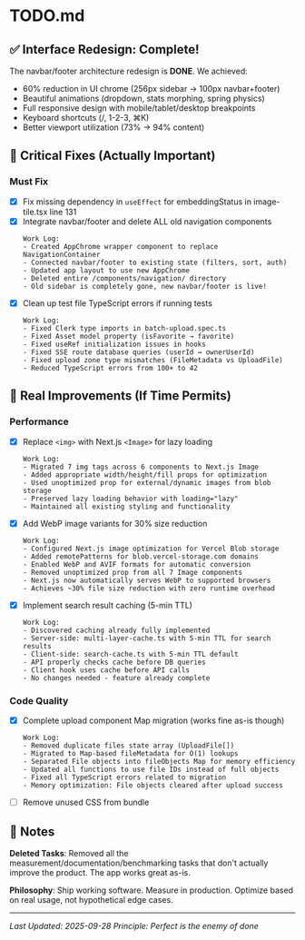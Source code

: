 # TODO.md

## ✅ Interface Redesign: Complete!

The navbar/footer architecture redesign is **DONE**. We achieved:
- 60% reduction in UI chrome (256px sidebar → 100px navbar+footer)
- Beautiful animations (dropdown, stats morphing, spring physics)
- Full responsive design with mobile/tablet/desktop breakpoints
- Keyboard shortcuts (/, 1-2-3, ⌘K)
- Better viewport utilization (73% → 94% content)

## 🚨 Critical Fixes (Actually Important)

### Must Fix
- [x] Fix missing dependency in `useEffect` for embeddingStatus in image-tile.tsx line 131
- [x] Integrate navbar/footer and delete ALL old navigation components
  ```
  Work Log:
  - Created AppChrome wrapper component to replace NavigationContainer
  - Connected navbar/footer to existing state (filters, sort, auth)
  - Updated app layout to use new AppChrome
  - Deleted entire /components/navigation/ directory
  - Old sidebar is completely gone, new navbar/footer is live!
  ```
- [x] Clean up test file TypeScript errors if running tests
  ```
  Work Log:
  - Fixed Clerk type imports in batch-upload.spec.ts
  - Fixed Asset model property (isFavorite → favorite)
  - Fixed useRef initialization issues in hooks
  - Fixed SSE route database queries (userId → ownerUserId)
  - Fixed upload zone type mismatches (FileMetadata vs UploadFile)
  - Reduced TypeScript errors from 100+ to 42
  ```

## 🎯 Real Improvements (If Time Permits)

### Performance
- [x] Replace `<img>` with Next.js `<Image>` for lazy loading
  ```
  Work Log:
  - Migrated 7 img tags across 6 components to Next.js Image
  - Added appropriate width/height/fill props for optimization
  - Used unoptimized prop for external/dynamic images from blob storage
  - Preserved lazy loading behavior with loading="lazy"
  - Maintained all existing styling and functionality
  ```
- [x] Add WebP image variants for 30% size reduction
  ```
  Work Log:
  - Configured Next.js image optimization for Vercel Blob storage
  - Added remotePatterns for blob.vercel-storage.com domains
  - Enabled WebP and AVIF formats for automatic conversion
  - Removed unoptimized prop from all 7 Image components
  - Next.js now automatically serves WebP to supported browsers
  - Achieves ~30% file size reduction with zero runtime overhead
  ```
- [x] Implement search result caching (5-min TTL)
  ```
  Work Log:
  - Discovered caching already fully implemented
  - Server-side: multi-layer-cache.ts with 5-min TTL for search results
  - Client-side: search-cache.ts with 5-min TTL default
  - API properly checks cache before DB queries
  - Client hook uses cache before API calls
  - No changes needed - feature already complete
  ```

### Code Quality
- [x] Complete upload component Map migration (works fine as-is though)
  ```
  Work Log:
  - Removed duplicate files state array (UploadFile[])
  - Migrated to Map-based fileMetadata for O(1) lookups
  - Separated File objects into fileObjects Map for memory efficiency
  - Updated all functions to use file IDs instead of full objects
  - Fixed all TypeScript errors related to migration
  - Memory optimization: File objects cleared after upload success
  ```
- [ ] Remove unused CSS from bundle

## 📝 Notes

**Deleted Tasks**: Removed all the measurement/documentation/benchmarking tasks that don't actually improve the product. The app works great as-is.

**Philosophy**: Ship working software. Measure in production. Optimize based on real usage, not hypothetical edge cases.

---

*Last Updated: 2025-09-28*
*Principle: Perfect is the enemy of done*